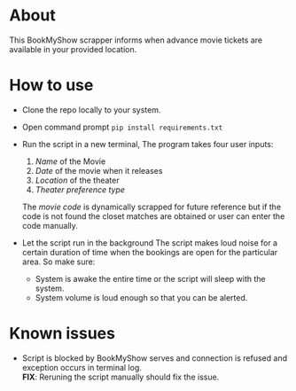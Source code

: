 # About
This BookMyShow scrapper informs when advance movie tickets are available in your provided location.

# How to use
- Clone the repo locally to your system. 
- Open command prompt  ```pip install requirements.txt``` 
- Run the script in a new terminal, 
  The program takes four user inputs: 
  1. *Name* of the Movie
  2. *Date* of the movie when it releases
  3. *Location* of the theater  
  4. *Theater preference type*
  
  The *movie code* is dynamically scrapped for future reference but if the code is not found the closet matches are obtained or user can enter the code manually.
- Let the script run in the background
  The script makes loud noise for a certain duration of time when the bookings are open for the particular area. So make sure:
  - System is awake the entire time or the script will sleep with the system.
  - System volume is loud enough so that you can be alerted.

# Known issues
- Script is blocked by BookMyShow serves and connection is refused and exception occurs in terminal log.\
**FIX**: Reruning the script manually should fix the issue.
